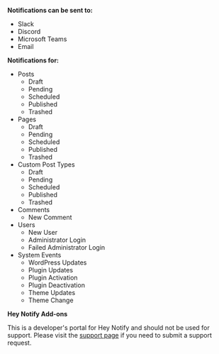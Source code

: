 **Notifications can be sent to:**

- Slack
- Discord
- Microsoft Teams
- Email

**Notifications for:**

- Posts
  - Draft
  - Pending
  - Scheduled
  - Published
  - Trashed
- Pages
  - Draft
  - Pending
  - Scheduled
  - Published
  - Trashed
- Custom Post Types
  - Draft
  - Pending
  - Scheduled
  - Published
  - Trashed
- Comments
  - New Comment
- Users
  - New User
  - Administrator Login
  - Failed Administrator Login
- System Events
  - WordPress Updates
  - Plugin Updates
  - Plugin Activation
  - Plugin Deactivation
  - Theme Updates
  - Theme Change

**Hey Notify Add-ons**

This is a developer's portal for Hey Notify and should not be used for support. Please visit the [support page](https://heynotifywp.com/contact/) if you need to submit a support request.
